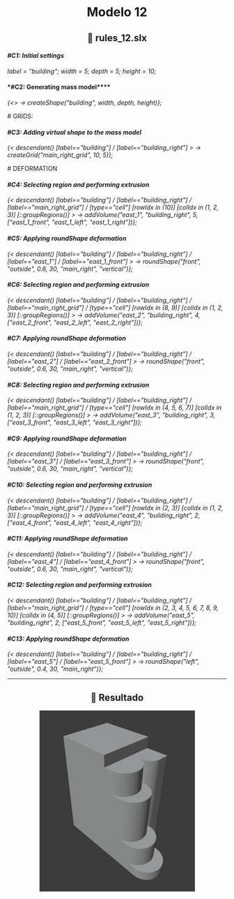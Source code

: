 <h1 align="center">Modelo 12</h2>

<h2 align="center">📝 rules_12.slx</h2>

#### **_\#C1: Initial settings_**

_label = "building"; width = 5; depth = 5; height = 10;_

#### **\*\#C2: Generating mass model\*\*\*\***

_{<> -> createShape("building", width, depth, height)};_

\# GRIDS:

#### **_\#C3: Adding virtual shape to the mass model_**

_{< descendant() [label=="building"] / [label=="building_right"] > -> createGrid("main_right_grid", 10, 5)};_

\# DEFORMATION

#### **_\#C4: Selecting region and performing extrusion_**

_{< descendant() [label=="building"] / [label=="building_right"] / [label=="main_right_grid"] / [type=="cell"] [rowIdx in (10)] [colIdx in (1, 2, 3)] [::groupRegions()] > -> addVolume("east_1", "building_right", 5, ["east_1_front", "east_1_left", "east_1_right"])};_

#### **_\#C5: Applying roundShape deformation_**

_{< descendant() [label=="building"] / [label=="building_right"] / [label=="east_1"] / [label=="east_1_front"] > -> roundShape("front", "outside", 0.6, 30, "main_right", "vertical")};_

#### **_\#C6: Selecting region and performing extrusion_**

_{< descendant() [label=="building"] / [label=="building_right"] / [label=="main_right_grid"] / [type=="cell"] [rowIdx in (8, 9)] [colIdx in (1, 2, 3)] [::groupRegions()] > -> addVolume("east_2", "building_right", 4, ["east_2_front", "east_2_left", "east_2_right"])};_

#### **_\#C7: Applying roundShape deformation_**

_{< descendant() [label=="building"] / [label=="building_right"] / [label=="east_2"] / [label=="east_2_front"] > -> roundShape("front", "outside", 0.6, 30, "main_right", "vertical")};_

#### **_\#C8: Selecting region and performing extrusion_**

_{< descendant() [label=="building"] / [label=="building_right"] / [label=="main_right_grid"] / [type=="cell"] [rowIdx in (4, 5, 6, 7)] [colIdx in (1, 2, 3)] [::groupRegions()] > -> addVolume("east_3", "building_right", 3, ["east_3_front", "east_3_left", "east_3_right"])};_

#### **_\#C9: Applying roundShape deformation_**

_{< descendant() [label=="building"] / [label=="building_right"] / [label=="east_3"] / [label=="east_3_front"] > -> roundShape("front", "outside", 0.6, 30, "main_right", "vertical")};_

#### **_\#C10: Selecting region and performing extrusion_**

_{< descendant() [label=="building"] / [label=="building_right"] / [label=="main_right_grid"] / [type=="cell"] [rowIdx in (2, 3)] [colIdx in (1, 2, 3)] [::groupRegions()] > -> addVolume("east_4", "building_right", 2, ["east_4_front", "east_4_left", "east_4_right"])};_

#### **_\#C11: Applying roundShape deformation_**

_{< descendant() [label=="building"] / [label=="building_right"] / [label=="east_4"] / [label=="east_4_front"] > -> roundShape("front", "outside", 0.6, 30, "main_right", "vertical")};_

#### **_\#C12: Selecting region and performing extrusion_**

_{< descendant() [label=="building"] / [label=="building_right"] / [label=="main_right_grid"] / [type=="cell"] [rowIdx in (2, 3, 4, 5, 6, 7, 8, 9, 10)] [colIdx in (4, 5)] [::groupRegions()] > -> addVolume("east_5", "building_right", 2, ["east_5_front", "east_5_left", "east_5_right"])};_

#### **_\#C13: Applying roundShape deformation_**

_{< descendant() [label=="building"] / [label=="building_right"] / [label=="east_5"] / [label=="east_5_front"] > -> roundShape("left", "outside", 0.4, 30, "main_right")};_

---

<h2 align="center">🏢 Resultado</h2>

<div align="center">
  <img src="modelo_12.png" alt="Modelo 12">
</div>
